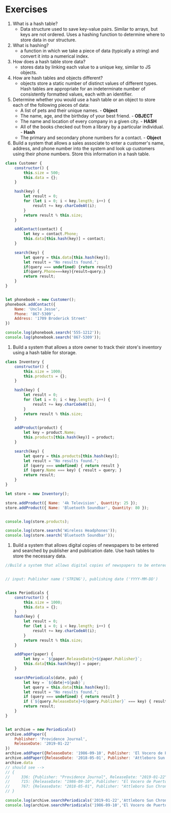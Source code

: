 # Exercises

1. What is a hash table?
   * Data structure used to save key-value pairs. Similar to arrays, but keys are not ordered. Uses a hashing function to determine where to store data in our structure.
1. What is hashing?
   * a function in which we take a piece of data (typically a string) and convert it into a numerical index.  
1. How does a hash table store data?
   * stores data by linking each value to a unique key, similar to JS objects.
1. How are hash tables and objects different?
    * objects store a static number of distinct values of different types. Hash tables are appropriate for an indeterminate number of consistently formatted values, each with an identifier.
1. Determine whether you would use a hash table or an object to store each of the following pieces of data:
   * A list of pets and their unique names. - **Object**
   * The name, age, and the birthday of your best friend. - **OBJECT**  
   * The name and location of every company in a given city. - **HASH**
   * All of the books checked out from a library by a particular individual. - **Hash**
   * The primary and secondary phone numbers for a contact. - **Object**
1. Build a system that allows a sales associate to enter a customer's name, address, and phone number into the system and look up customers using their phone numbers. Store this information in a hash table.

``` JavaScript
class Customer {
    constructor() {
        this.size = 500;
        this.data = {};
    }

    hash(key) {
        let result = 0;
        for (let i = 0; i < key.length; i++) {
            result += key.charCodeAt(i);
        }
        return result % this.size;
    }

    addContact(contact) {
        let key = contact.Phone;
        this.data[this.hash(key)] = contact;
    }

    search(key) {
        let query = this.data[this.hash(key)];
        let result = "No results found.";
        if(query === undefined) {return result}
        if(query.Phone===key){result=query;}
        return result;
    }
}


let phonebook = new Customer();
phonebook.addContact({
    Name: 'Uncle Jesse',
    Phone: '867-5309',
    Address: '1709 Broderick Street'
})

console.log(phonebook.search('555-1212'));
console.log(phonebook.search('867-5309'));

```

1. Build a system that allows a store owner to track their store's inventory using a hash table for storage.

``` JavaScript
class Inventory {
    constructor() {
        this.size = 1000;
        this.products = {};
    }

    hash(key) {
        let result = 0;
        for (let i = 0; i < key.length; i++) {
            result += key.charCodeAt(i);
        }
        return result % this.size;
    }

    addProduct(product) {
        let key = product.Name;
        this.products[this.hash(key)] = product;
    }

    search(key) {
        let query = this.products[this.hash(key)];
        let result = "No results found.";
        if (query === undefined) { return result }
        if (query.Name === key) { result = query; }
        return result;
    }
}

let store = new Inventory();

store.addProduct({ Name: '4k Television', Quantity: 25 });
store.addProduct({ Name: 'Bluetooth Soundbar', Quantity: 80 });


console.log(store.products);

console.log(store.search('Wireless Headphones'));
console.log(store.search('Bluetooth Soundbar'));
```

1. Build a system that allows digital copies of newspapers to be entered and searched by publisher and publication date. Use hash tables to store the necessary data.

``` JavaScript
//Build a system that allows digital copies of newspapers to be entered and searched by publisher and publication date. Use hash tables to store the necessary data


// input: Publisher name ('STRING'), publishing date ('YYYY-MM-DD')


class Periodicals {
    constructor() {
        this.size = 1000;
        this.data = {};
    }
    hash(key) {
        let result = 0;
        for (let i = 0; i < key.length; i++) {
            result += key.charCodeAt(i);
        }
        return result % this.size;
    }

    addPaper(paper) {
        let key = `${paper.ReleaseDate}+${paper.Publisher}`;
        this.data[this.hash(key)] = paper;
    }

    searchPeriodicals(date, pub) {
        let key = `${date}+${pub}`;
        let query = this.data[this.hash(key)];
        let result = "No results found.";
        if (query === undefined) { return result }
        if (`${query.ReleaseDate}+${query.Publisher}` === key) { result = query; }
        return result;
    }
}


let archive = new Periodicals()
archive.addPaper({
    Publisher: 'Providence Journal',
    ReleaseDate: '2019-01-22'
})
archive.addPaper({ReleaseDate: '1986-09-10', Publisher: 'El Vocero de Puerto Rico'})
archive.addPaper({ReleaseDate: '2018-05-01', Publisher: 'Attleboro Sun Chronicle'})
archive.data
// should see -->
// {
//     336: {Publisher: "Providence Journal", ReleaseDate: "2019-01-22"}
//     715: {ReleaseDate: "1986-09-10", Publisher: "El Vocero de Puerto Rico"}
//     767: {ReleaseDate: "2018-05-01", Publisher: "Attleboro Sun Chronicle"}
// }

console.log(archive.searchPeriodicals('2019-01-22','Attleboro Sun Chronicle')) // No results found.
console.log(archive.searchPeriodicals('1986-09-10','El Vocero de Puerto Rico')) // should find index 715

```